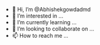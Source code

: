 - 👋 Hi, I’m @Abhishekgowdadmd
- 👀 I’m interested in ...
- 🌱 I’m currently learning ...
- 💞️ I’m looking to collaborate on ...
- 📫 How to reach me ...

<!---
Abhishekgowdadmd/Abhishekgowdadmd is a ✨ special ✨ repository because its `README.md` (this file) appears on your GitHub profile.
You can click the Preview link to take a look at your changes.
--->
